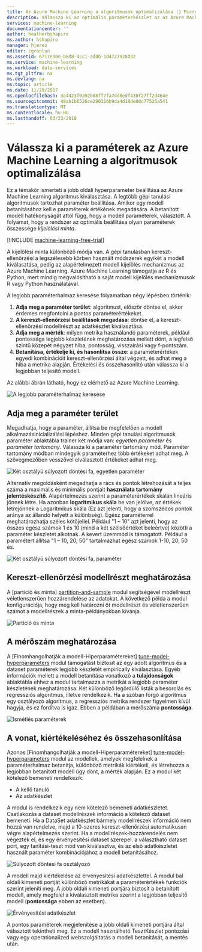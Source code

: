 ```yaml
---
title: Az Azure Machine Learning a algoritmusok optimalizálása |} Microsoft Docs
description: Válassza ki az optimális paraméterkészlet az az Azure Machine Learning algoritmus ismerteti.
services: machine-learning
documentationcenter: ''
author: heatherbshapiro
ms.author: hshapiro
manager: hjerez
editor: cgronlun
ms.assetid: 6717e30e-b8d8-4cc1-ad0b-1d4727928d32
ms.service: machine-learning
ms.workload: data-services
ms.tgt_pltfrm: na
ms.devlang: na
ms.topic: article
ms.date: 11/29/2017
ms.openlocfilehash: 3e4423f0a92b08ff7fa7dd8edf430f27ff2d464e
ms.sourcegitcommit: 48ab1b6526ce290316b9da4d18de00c77526a541
ms.translationtype: MT
ms.contentlocale: hu-HU
ms.lasthandoff: 03/23/2018
---
```

# <a name="choose-parameters-to-optimize-your-algorithms-in-azure-machine-learning"></a>Válassza ki a paraméterek az Azure Machine Learning a algoritmusok optimalizálása
Ez a témakör ismerteti a jobb oldali hyperparameter beállítása az Azure Machine Learning algoritmus kiválasztása. A legtöbb gépi tanulási algoritmusok tartozhat paraméter beállítása. Amikor egy modell betanításához kell e paraméterek értékének megadására. A betanított modell hatékonyságát attól függ, hogy a modell paraméterek, választott. A folyamat, hogy a rendszer az optimális beállítása olyan paraméterek összessége *kijelölési minta*.

[!INCLUDE [machine-learning-free-trial](../../../includes/machine-learning-free-trial.md)]

A kijelölési minta különböző módja van. A gépi tanulásban kereszt-ellenőrzési a legszélesebb körben használt módszerek egyikét a modell kiválasztása, pedig az alapértelmezett modell kijelölés mechanizmus az Azure Machine Learning. Azure Machine Learning támogatja az R és Python, mert mindig megvalósítható a saját modell kijelölés mechanizmusok R vagy Python használatával.

A legjobb paraméterhalmaz keresése folyamatban négy lépésben történik:

1. **Adja meg a paraméter terület**: algoritmust, először döntse el, akkor érdemes megfontolni a pontos paraméterértékeket.
2. **A kereszt-ellenőrzési beállítások megadása**: döntse el, a kereszt-ellenőrzési modellrészt az adatkészlet kiválasztása.
3. **Adja meg a mérték**: milyen metrika használandó paraméterek, például pontossága legjobb készletének meghatározása mellett dönt, a legfelső szintű közepét négyzet hiba, pontosság, visszaírási vagy f-pontszám.
4. **Betanítása, értékelje ki, és hasonlítsa össze**: a paraméterértékek egyedi kombinációit kereszt-ellenőrzési által végzett, és adhat meg a hiba a metrika alapján. Értékelési és összehasonlító után válassza ki a legjobban teljesítő modell.

Az alábbi ábrán látható, hogy ez elérhető az Azure Machine Learning.

![A legjobb paraméterhalmaz keresése](./media/algorithm-parameters-optimize/fig1.png)

## <a name="define-the-parameter-space"></a>Adja meg a paraméter terület
Megadhatja, hogy a paraméter, állítsa be megfelelően a modell alkalmazásinicializálási lépéshez. Minden gépi tanulási algoritmusok paraméter ablaktábla trainer két módja van: *egyetlen paraméter* és *paraméter tartomány*. Válassza ki a paraméter tartomány mód. Paraméter tartomány módban mindegyik paraméterhez több értékeket adhat meg. A szövegmezőben vesszővel elválasztott értékeket adhat meg.

![Két osztályú súlyozott döntési fa, egyetlen paraméter](./media/algorithm-parameters-optimize/fig2.png)

 Alternatív megoldásként megadhatja a rács és pontok létrehozását a teljes száma a maximális és minimális pontjait **használata tartomány jelentéskészítő**. Alapértelmezés szerint a paraméterértékek skálán lineáris jönnek létre. Ha azonban **logaritmikus skála** be van jelölve, az értékek létrejönnek a Logaritmikus skála (Ez azt jelenti, hogy a szomszédos pontok aránya az állandó helyett a különbség). Egész paraméterrel meghatározhatja széles kötőjellel. Például "1 – 10" azt jelenti, hogy az összes egész számok 1 és 10 (mind a két szélsőértéket beleértve) közötti a paraméter készletet alkotnak. A kevert üzemmód is támogatott. Például a paramétert állítsa "1 – 10, 20, 50" tartalmazhat egész számok 1-10, 20, 50 és.

![Két osztályú súlyozott döntési fa, paraméter](./media/algorithm-parameters-optimize/fig3.png)

## <a name="define-cross-validation-folds"></a>Kereszt-ellenőrzési modellrészt meghatározása
A [partíció és minta] [ partition-and-sample] modul segítségével modellrészt véletlenszerűen hozzárendelése az adatokat. A következő példa a modul konfigurációja, hogy meg kell határozni öt modellrészt és véletlenszerűen számot a modellrészek a minta-példányokban kívánja.

![Partíció és minta](./media/algorithm-parameters-optimize/fig4.png)

## <a name="define-the-metric"></a>A mérőszám meghatározása
A [Finomhangolhatják a modell-Hiperparamétereket] [ tune-model-hyperparameters] modul támogatást biztosít az egy adott algoritmus és a dataset paraméterek legjobb készletét empirically kiválasztása. Egyéb információk mellett a modell betanítása vonatkozó a **tulajdonságok** ablaktábla ehhez a modul tartalmazza a metrikát a legjobb paraméter készletének meghatározása. Két különböző legördülő listák a besorolás és regressziós algoritmus, illetve rendelkezik. Ha a szóban forgó algoritmus egy osztályozó algoritmus, a regressziós metrika rendszer figyelmen kívül hagyja, és ez fordítva is igaz. Ebben a példában a mérőszáma **pontossága**.   

![Ismétlés paraméterek](./media/algorithm-parameters-optimize/fig5.png)

## <a name="train-evaluate-and-compare"></a>A vonat, kiértékeléséhez és összehasonlítása
Azonos [Finomhangolhatják a modell-Hiperparamétereket] [ tune-model-hyperparameters] modul az modellek, amelyek megfelelnek a paraméterhalmaz betanítja, különböző metrikák kiértékeli, és létrehozza a legjobban betanított modell úgy dönt, a mérték alapján. Ez a modul két kötelező bemeneti rendelkezik:

* A kellő tanuló
* Az adatkészlet

A modul is rendelkezik egy nem kötelező bemeneti adatkészletet. Csatlakozás a dataset modellrészek információ a kötelező dataset bemeneti. Ha a DataSet adatkészlet bármely modellrészek információ nem hozzá van rendelve, majd a 10-szeres kereszt-ellenőrzési automatikusan végre alapértelmezés szerint. Ha a modellrészek-hozzárendelés nem végezték el, és egy érvényesítési dataset szerepel. a választható dataset port, egy tanítási-teszt mód van kiválasztva, és az első adatkészletet használt paraméter kombinációjához a modell betanításához.

![Súlyozott döntési fa osztályozó](./media/algorithm-parameters-optimize/fig6a.png)

A modell majd kiértékelése az érvényesítési adatkészlettel. A modul bal oldali kimeneti portját különböző metrikákat a paraméterértékek funkciók szerint jeleníti meg. A jobb oldali kimeneti portjára biztosít a betanított modell, amely megfelel a kiválasztott metrika szerint a legjobban teljesítő modell (**pontossága** ebben az esetben).  

![Érvényesítési adatkészlet](./media/algorithm-parameters-optimize/fig6b.png)

A pontos paraméterek megjelenítése a jobb oldali kimeneti portjára által választott tekintheti meg. Ez a modell használható TesztKészlet pontozási vagy egy operationalized webszolgáltatás a modell betanítását, a mentés után.

<!-- Module References -->
[partition-and-sample]: https://msdn.microsoft.com/library/azure/a8726e34-1b3e-4515-b59a-3e4a475654b8/
[tune-model-hyperparameters]: https://msdn.microsoft.com/library/azure/038d91b6-c2f2-42a1-9215-1f2c20ed1b40/
